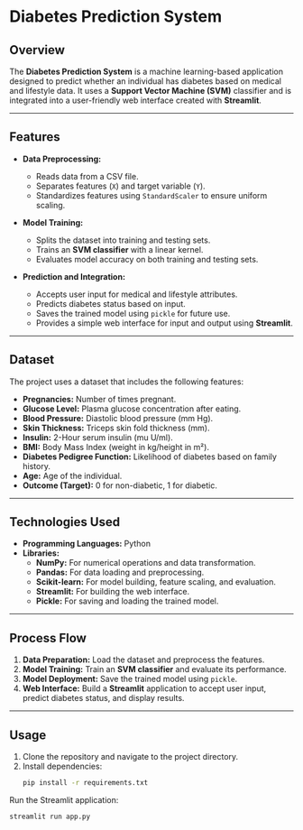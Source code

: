 # Diabetes Prediction System

## Overview
The **Diabetes Prediction System** is a machine learning-based application designed to predict whether an individual has diabetes based on medical and lifestyle data. It uses a **Support Vector Machine (SVM)** classifier and is integrated into a user-friendly web interface created with **Streamlit**.

---

## Features
* **Data Preprocessing:**
  - Reads data from a CSV file.
  - Separates features (`X`) and target variable (`Y`).
  - Standardizes features using `StandardScaler` to ensure uniform scaling.

* **Model Training:**
  - Splits the dataset into training and testing sets.
  - Trains an **SVM classifier** with a linear kernel.
  - Evaluates model accuracy on both training and testing sets.

* **Prediction and Integration:**
  - Accepts user input for medical and lifestyle attributes.
  - Predicts diabetes status based on input.
  - Saves the trained model using `pickle` for future use.
  - Provides a simple web interface for input and output using **Streamlit**.

---

## Dataset
The project uses a dataset that includes the following features:
* **Pregnancies:** Number of times pregnant.
* **Glucose Level:** Plasma glucose concentration after eating.
* **Blood Pressure:** Diastolic blood pressure (mm Hg).
* **Skin Thickness:** Triceps skin fold thickness (mm).
* **Insulin:** 2-Hour serum insulin (mu U/ml).
* **BMI:** Body Mass Index (weight in kg/height in m²).
* **Diabetes Pedigree Function:** Likelihood of diabetes based on family history.
* **Age:** Age of the individual.
* **Outcome (Target):** 0 for non-diabetic, 1 for diabetic.

---

## Technologies Used
* **Programming Languages:** Python
* **Libraries:**
  - **NumPy:** For numerical operations and data transformation.
  - **Pandas:** For data loading and preprocessing.
  - **Scikit-learn:** For model building, feature scaling, and evaluation.
  - **Streamlit:** For building the web interface.
  - **Pickle:** For saving and loading the trained model.

---

## Process Flow
1. **Data Preparation:** Load the dataset and preprocess the features.
2. **Model Training:** Train an **SVM classifier** and evaluate its performance.
3. **Model Deployment:** Save the trained model using `pickle`.
4. **Web Interface:** Build a **Streamlit** application to accept user input, predict diabetes status, and display results.

---

## Usage
1. Clone the repository and navigate to the project directory.
2. Install dependencies:
   ```bash
   pip install -r requirements.txt
Run the Streamlit application:
 ```bash
streamlit run app.py
